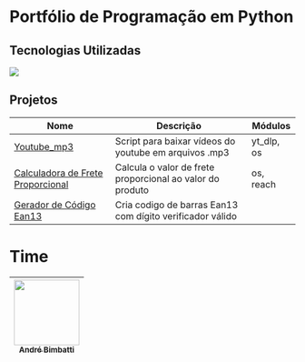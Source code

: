 <h1>Portfólio de Programação em Python</h1>

## Tecnologias Utilizadas
<div>
  <img src="https://img.shields.io/badge/Python-FFD43B?style=for-the-badge&logo=python&logoColor=blue">
</div>

<h2>Projetos</h2>

| Nome      | Descrição      | Módulos |
| ------------- | ------------- |  ------------- |
| [Youtube_mp3](https://github.com/andrebimbatti/portfolio/tree/main/codigos/001_youtube_mp3)    | Script para baixar vídeos do youtube em arquivos .mp3    | yt_dlp, os |
|[Calculadora de Frete Proporcional](https://github.com/andrebimbatti/portfolio/tree/main/codigos/002_valor_proporcional_frete)| Calcula o valor de frete proporcional ao valor do produto | os, reach |
|[Gerador de Código Ean13](https://github.com/andrebimbatti/portfolio/tree/main/codigos/003_gerador_cod_ean13)| Cria codigo de barras Ean13 com dígito verificador válido | |


# Time

| [<img src="https://avatars.githubusercontent.com/u/37429520?v=4" width="115"><br><sub>André Bimbatti</sub>](https://github.com/andrebimbatti)
| :---: |
